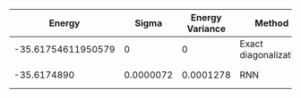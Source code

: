 | Energy                | Sigma           | Energy Variance  | Method                                                           | Data Repository                     |
|-----------------------|-----------------|------------------|------------------------------------------------------------------|-------------------------------------|
| -35.61754611950579    | 0               | 0                | Exact diagonalization                                            | N/A                                 |
| -35.6174890           | 0.0000072       | 0.0001278        | RNN                                                              | To be published                     |

